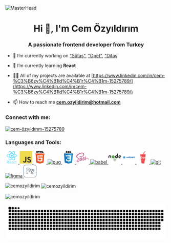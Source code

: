 ![MasterHead](https://www.smerin.com/static/565c8b3670db248e0bdc848176270d6a/d5941/websites-banner.jpg)
<h1 align="center">Hi 👋, I'm Cem Özyıldırım</h1>
<h3 align="center">A passionate frontend developer from Turkey</h3>

- 🔭 I’m currently working on ["Sütaş"](https://www.sutas.com.tr/), ["Opet"](https://www.opetfuchs.com.tr/tr/), ["Ditaş](https://ditasdeniz.com.tr/tr/#dialog)

- 🌱 I’m currently learning **React**

- 👨‍💻 All of my projects are available at
[https://www.linkedin.com/in/cem-%C3%B6zy%C4%B1ld%C4%B1r%C4%B1m-15275789/](https://www.linkedin.com/in/cem-%C3%B6zy%C4%B1ld%C4%B1r%C4%B1m-15275789/)

- 📫 How to reach me **cem.ozyildirim@hotmail.com**

<h3 align="left">Connect with me:</h3>
<p align="left">
    <a href="https://linkedin.com/in/cem-özyıldırım-15275789" target="blank"><img align="center"
            src="https://raw.githubusercontent.com/rahuldkjain/github-profile-readme-generator/master/src/images/icons/Social/linked-in-alt.svg"
            alt="cem-özyıldırım-15275789" height="30" width="40" /></a>
</p>

<h3 align="left">Languages and Tools:</h3>
<p align="left">
    <a href="https://reactjs.org/" target="_blank" rel="noreferrer">
        <img src="https://raw.githubusercontent.com/devicons/devicon/master/icons/react/react-original-wordmark.svg"
            alt="react" width="40" height="40" />
    </a>
    <a href="https://developer.mozilla.org/en-US/docs/Web/JavaScript" target="_blank" rel="noreferrer">
        <img src="https://raw.githubusercontent.com/devicons/devicon/master/icons/javascript/javascript-original.svg"
            alt="javascript" width="40" height="40" />
    </a>
    <a href="https://www.w3.org/html/" target="_blank" rel="noreferrer">
        <img src="https://raw.githubusercontent.com/devicons/devicon/master/icons/html5/html5-original-wordmark.svg"
            alt="html5" width="40" height="40" />
    </a>
    <a href="https://pugjs.org" target="_blank" rel="noreferrer">
        <img src="https://cdn.worldvectorlogo.com/logos/pug.svg" alt="pug" width="40" height="40" />
    </a>
    <a href="https://www.w3schools.com/css/" target="_blank" rel="noreferrer">
        <img src="https://raw.githubusercontent.com/devicons/devicon/master/icons/css3/css3-original-wordmark.svg"
            alt="css3" width="40" height="40" />
    </a>
    <a href="https://sass-lang.com" target="_blank" rel="noreferrer">
        <img src="https://raw.githubusercontent.com/devicons/devicon/master/icons/sass/sass-original.svg" alt="sass"
            width="40" height="40" />
    </a>
    <a href="https://babeljs.io/" target="_blank" rel="noreferrer">
        <img src="https://www.vectorlogo.zone/logos/babeljs/babeljs-icon.svg" alt="babel" width="40" height="40" />
    </a>
    <a href="https://nodejs.org" target="_blank" rel="noreferrer">
        <img src="https://raw.githubusercontent.com/devicons/devicon/master/icons/nodejs/nodejs-original-wordmark.svg"
            alt="nodejs" width="40" height="40" />
    </a>
    <a href="https://webpack.js.org" target="_blank" rel="noreferrer"> <img
            src="https://raw.githubusercontent.com/devicons/devicon/d00d0969292a6569d45b06d3f350f463a0107b0d/icons/webpack/webpack-original-wordmark.svg"
            alt="webpack" width="40" height="40" />
    </a>
    <a href="https://gulpjs.com" target="_blank" rel="noreferrer">
        <img src="https://raw.githubusercontent.com/devicons/devicon/master/icons/gulp/gulp-plain.svg" alt="gulp"
            width="40" height="40" />
    </a>
    <a href="https://git-scm.com/" target="_blank" rel="noreferrer">
        <img src="https://www.vectorlogo.zone/logos/git-scm/git-scm-icon.svg" alt="git" width="40" height="40" />
    </a>
    <a href="https://www.figma.com/" target="_blank" rel="noreferrer">
        <img src="https://www.vectorlogo.zone/logos/figma/figma-icon.svg" alt="figma" width="40" height="40" />
    </a>
    <a href="https://www.photoshop.com/en" target="_blank" rel="noreferrer"> <img
            src="https://raw.githubusercontent.com/devicons/devicon/master/icons/photoshop/photoshop-line.svg"
            alt="photoshop" width="40" height="40" />
    </a>
</p>

<p><img align="left"
        src="https://github-readme-stats.vercel.app/api/top-langs?username=cemozyildirim&show_icons=true&locale=en&layout=compact"
        alt="cemozyildirim" /></p>

<p>&nbsp;<img align="center"
        src="https://github-readme-stats.vercel.app/api?username=cemozyildirim&show_icons=true&locale=en"
        alt="cemozyildirim" /></p>

<p><img align="center" src="https://github-readme-streak-stats.herokuapp.com/?user=cemozyildirim&"
        alt="cemozyildirim" /></p>

![snake gif](https://github.com/cemozyildirim/cemozyildirim/blob/output/github-contribution-grid-snake-dark.svg)
